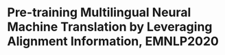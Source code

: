 # Pre-training Multilingual Neural Machine Translation by Leveraging Alignment Information, EMNLP2020
